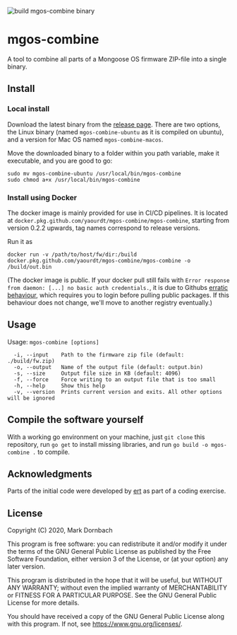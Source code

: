 ![build mgos-combine binary](https://github.com/yaourdt/mgos-combine/workflows/build%20mgos-combine%20binary/badge.svg)
# mgos-combine

A tool to combine all parts of a Mongoose OS firmware ZIP-file into a single binary.

## Install

### Local install

Download the latest binary from the [release page](https://github.com/yaourdt/mgos-combine/releases).
There are two options, the Linux binary (named `mgos-combine-ubuntu` as it is
compiled on ubuntu), and a version for Mac OS named `mgos-combine-macos`.

Move the downloaded binary to a folder within you path variable, make it
executable, and you are good to go:

```
sudo mv mgos-combine-ubuntu /usr/local/bin/mgos-combine
sudo chmod a+x /usr/local/bin/mgos-combine
```

### Install using Docker

The docker image is mainly provided for use in CI/CD pipelines. It is located at
`docker.pkg.github.com/yaourdt/mgos-combine/mgos-combine`, starting from version 0.2.2 upwards,
tag names correspond to release versions.

Run it as

```
docker run -v /path/to/host/fw/dir:/build docker.pkg.github.com/yaourdt/mgos-combine/mgos-combine -o /build/out.bin
```

(The docker image is public. If your docker pull still fails with `Error response from
daemon: [...] no basic auth credentials.`, it is due to Githubs [erratic behaviour](https://github.community/t/docker-pull-from-public-github-package-registry-fail-with-no-basic-auth-credentials-error/16358/61),
which requires you to login before pulling public packages. If this behaviour does not
change, we'll move to another registry eventually.)

## Usage

Usage: `mgos-combine [options]`

```
  -i, --input    Path to the firmware zip file (default: ./build/fw.zip)
  -o, --output   Name of the output file (default: output.bin)
  -s, --size     Output file size in KB (default: 4096)
  -f, --force    Force writing to an output file that is too small
  -h, --help     Show this help
  -v, --version  Prints current version and exits. All other options will be ignored
```

## Compile the software yourself

With a working go environment on your machine, just `git clone` this repository,
run `go get` to install missing libraries, and run `go build -o mgos-combine .`
to compile.

## Acknowledgments
Parts of the initial code were developed by [ert](https://github.com/ertugrul-sevgili)
as part of a coding exercise.

## License
Copyright (C) 2020, Mark Dornbach

This program is free software: you can redistribute it and/or modify
it under the terms of the GNU General Public License as published by
the Free Software Foundation, either version 3 of the License, or
(at your option) any later version.

This program is distributed in the hope that it will be useful,
but WITHOUT ANY WARRANTY; without even the implied warranty of
MERCHANTABILITY or FITNESS FOR A PARTICULAR PURPOSE.  See the
GNU General Public License for more details.

You should have received a copy of the GNU General Public License
along with this program. If not, see https://www.gnu.org/licenses/.
